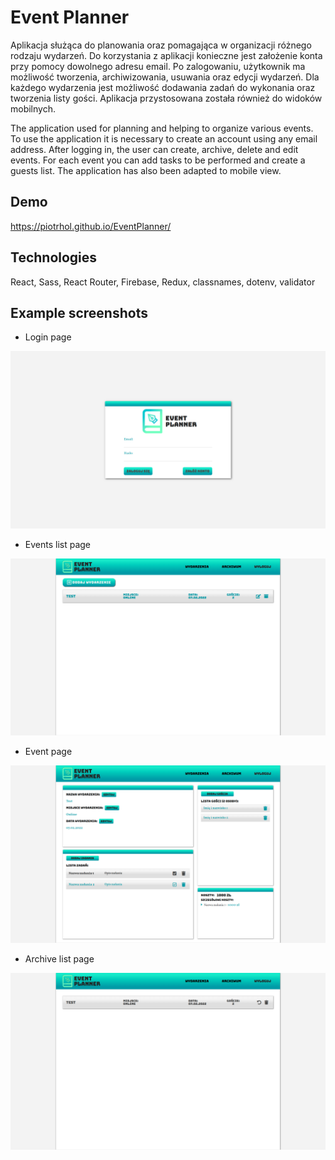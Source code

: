 # Event Planner

Aplikacja służąca do planowania oraz pomagająca w organizacji różnego rodzaju wydarzeń. Do korzystania z aplikacji konieczne jest założenie konta przy pomocy dowolnego adresu email. Po zalogowaniu, użytkownik ma możliwość tworzenia, archiwizowania, usuwania oraz edycji wydarzeń. Dla każdego wydarzenia jest możliwość dodawania zadań do wykonania oraz tworzenia listy gości. Aplikacja przystosowana została również do widoków mobilnych.

The application used for planning and helping to organize various events. To use the application it is necessary to create an account using any email address. After logging in, the user can create, archive, delete and edit events. For each event you can add tasks to be performed and create a guests list. The application has also been adapted to mobile view.

## Demo

https://piotrhol.github.io/EventPlanner/


## Technologies

React, Sass, React Router, Firebase, Redux, classnames, dotenv, validator

## Example screenshots

- Login page

<img src="src/images/screenshot1.png" />

- Events list page

<img src="src/images/screenshot2.png" />

- Event page

<img src="src/images/screenshot3.png" />

- Archive list page

<img src="src/images/screenshot4.png" />